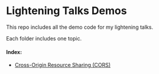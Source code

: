 # Lightening Talks Demos

This repo includes all the demo code for my lightening talks. 

Each folder includes one topic.

#### Index:
* [Cross-Origin Resource Sharing (CORS)](https://github.com/siliconion/LighteningTalks/tree/master/cors#cors)



